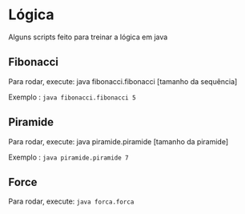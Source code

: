 <h1>Lógica</h1>
<p>Alguns scripts feito para treinar a lógica em java</p>
<h2>Fibonacci</h2>
<p>Para rodar, execute: java fibonacci.fibonacci [tamanho da sequência]</p>
<p>Exemplo : <code>java fibonacci.fibonacci 5</code></p>
<h2>Piramide</h2>
<p>Para rodar, execute: java piramide.piramide [tamanho da piramide]</p>
<p>Exemplo : <code>java piramide.piramide 7</code></p>
<h2>Force</h2>
<p>Para rodar, execute: <code>java forca.forca</code></p>
